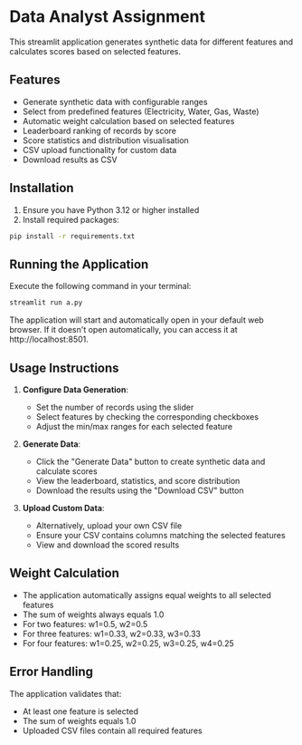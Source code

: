 
# Data Analyst Assignment

This streamlit application generates synthetic data for different features and calculates scores based on selected features.

## Features

- Generate synthetic data with configurable ranges
- Select from predefined features (Electricity, Water, Gas, Waste)
- Automatic weight calculation based on selected features
- Leaderboard ranking of records by score
- Score statistics and distribution visualisation
- CSV upload functionality for custom data
- Download results as CSV

## Installation

1. Ensure you have Python 3.12 or higher installed
2. Install required packages:

```bash
pip install -r requirements.txt
```

## Running the Application

Execute the following command in your terminal:

```bash
streamlit run a.py
```

The application will start and automatically open in your default web browser. If it doesn't open automatically, you can access it at http://localhost:8501.

## Usage Instructions

1. **Configure Data Generation**:
   - Set the number of records using the slider
   - Select features by checking the corresponding checkboxes
   - Adjust the min/max ranges for each selected feature

2. **Generate Data**:
   - Click the "Generate Data" button to create synthetic data and calculate scores
   - View the leaderboard, statistics, and score distribution
   - Download the results using the "Download CSV" button

3. **Upload Custom Data**:
   - Alternatively, upload your own CSV file
   - Ensure your CSV contains columns matching the selected features
   - View and download the scored results

## Weight Calculation

- The application automatically assigns equal weights to all selected features
- The sum of weights always equals 1.0
- For two features: w1=0.5, w2=0.5
- For three features: w1=0.33, w2=0.33, w3=0.33
- For four features: w1=0.25, w2=0.25, w3=0.25, w4=0.25

## Error Handling

The application validates that:
- At least one feature is selected
- The sum of weights equals 1.0
- Uploaded CSV files contain all required features


